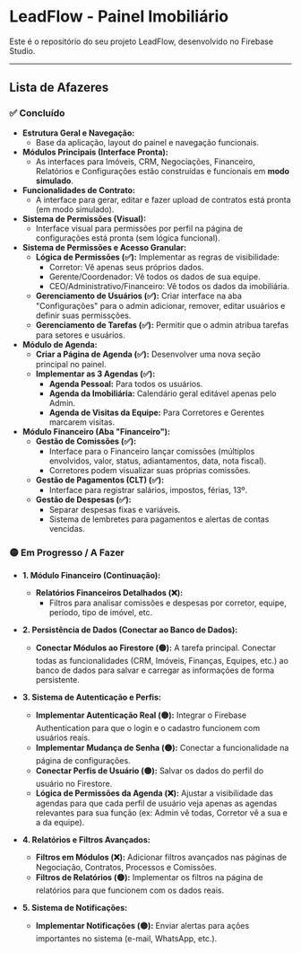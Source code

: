 # LeadFlow - Painel Imobiliário

Este é o repositório do seu projeto LeadFlow, desenvolvido no Firebase Studio.

---

## Lista de Afazeres

### ✅ Concluído
- **Estrutura Geral e Navegação:**
  - Base da aplicação, layout do painel e navegação funcionais.
- **Módulos Principais (Interface Pronta):**
  - As interfaces para Imóveis, CRM, Negociações, Financeiro, Relatórios e Configurações estão construídas e funcionais em **modo simulado**.
- **Funcionalidades de Contrato:**
  - A interface para gerar, editar e fazer upload de contratos está pronta (em modo simulado).
- **Sistema de Permissões (Visual):**
  - Interface visual para permissões por perfil na página de configurações está pronta (sem lógica funcional).
- **Sistema de Permissões e Acesso Granular:**
    -   **Lógica de Permissões (✅):** Implementar as regras de visibilidade:
        -   Corretor: Vê apenas seus próprios dados.
        -   Gerente/Coordenador: Vê todos os dados de sua equipe.
        -   CEO/Administrativo/Financeiro: Vê todos os dados da imobiliária.
    -   **Gerenciamento de Usuários (✅):** Criar interface na aba "Configurações" para o admin adicionar, remover, editar usuários e definir suas permissções.
    -   **Gerenciamento de Tarefas (✅):** Permitir que o admin atribua tarefas para setores e usuários.
- **Módulo de Agenda:**
    -   **Criar a Página de Agenda (✅):** Desenvolver uma nova seção principal no painel.
    -   **Implementar as 3 Agendas (✅):**
        -   **Agenda Pessoal:** Para todos os usuários.
        -   **Agenda da Imobiliária:** Calendário geral editável apenas pelo Admin.
        -   **Agenda de Visitas da Equipe:** Para Corretores e Gerentes marcarem visitas.
- **Módulo Financeiro (Aba "Financeiro"):**
    -   **Gestão de Comissões (✅):**
        -   Interface para o Financeiro lançar comissões (múltiplos envolvidos, valor, status, adiantamentos, data, nota fiscal).
        -   Corretores podem visualizar suas próprias comissões.
    -   **Gestão de Pagamentos (CLT) (✅):**
        -   Interface para registrar salários, impostos, férias, 13º.
    -   **Gestão de Despesas (✅):**
        -   Separar despesas fixas e variáveis.
        -   Sistema de lembretes para pagamentos e alertas de contas vencidas.

### 🟡 Em Progresso / A Fazer

- **1. Módulo Financeiro (Continuação):**
    -   **Relatórios Financeiros Detalhados (❌):**
        -   Filtros para analisar comissões e despesas por corretor, equipe, período, tipo de imóvel, etc.

- **2. Persistência de Dados (Conectar ao Banco de Dados):**
    -   **Conectar Módulos ao Firestore (🟡):** A tarefa principal. Conectar todas as funcionalidades (CRM, Imóveis, Finanças, Equipes, etc.) ao banco de dados para salvar e carregar as informações de forma persistente.

- **3. Sistema de Autenticação e Perfis:**
    -   **Implementar Autenticação Real (🟡):** Integrar o Firebase Authentication para que o login e o cadastro funcionem com usuários reais.
    -   **Implementar Mudança de Senha (🟡):** Conectar a funcionalidade na página de configurações.
    -   **Conectar Perfis de Usuário (🟡):** Salvar os dados do perfil do usuário no Firestore.
    -   **Lógica de Permissões da Agenda (❌):** Ajustar a visibilidade das agendas para que cada perfil de usuário veja apenas as agendas relevantes para sua função (ex: Admin vê todas, Corretor vê a sua e a da equipe).

- **4. Relatórios e Filtros Avançados:**
    -   **Filtros em Módulos (❌):** Adicionar filtros avançados nas páginas de Negociação, Contratos, Processos e Comissões.
    -   **Filtros de Relatórios (🟡):** Implementar os filtros na página de relatórios para que funcionem com os dados reais.

- **5. Sistema de Notificações:**
    -   **Implementar Notificações (🟡):** Enviar alertas para ações importantes no sistema (e-mail, WhatsApp, etc.).
